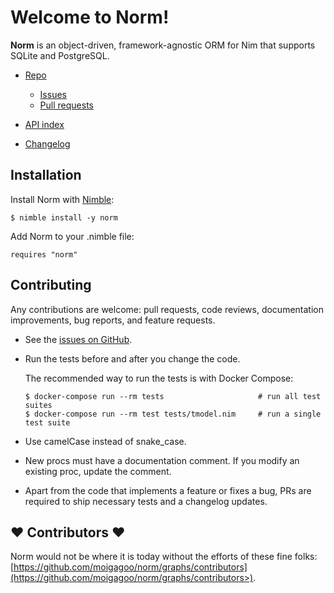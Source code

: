 # Welcome to Norm!

**Norm** is an object-driven, framework-agnostic ORM for Nim that supports SQLite and PostgreSQL.

-   [Repo](https://github.com/moigagoo/norm)

    -   [Issues](https://github.com/moigagoo/norm/issues)
    -   [Pull requests](https://github.com/moigagoo/norm/pulls)

-   [API index](https://norm.nim.town/theindex.html)
-   [Changelog](https://github.com/moigagoo/norm/blob/develop/changelog.rst)


## Installation

Install Norm with [Nimble](https://github.com/nim-lang/nimble):

    $ nimble install -y norm

Add Norm to your .nimble file:

    requires "norm"


## Contributing

Any contributions are welcome: pull requests, code reviews, documentation improvements, bug reports, and feature requests.

-   See the [issues on GitHub](http://github.com/moigagoo/norm/issues>).

-   Run the tests before and after you change the code.

    The recommended way to run the tests is with Docker Compose:

        $ docker-compose run --rm tests                     # run all test suites
        $ docker-compose run --rm test tests/tmodel.nim     # run a single test suite

-   Use camelCase instead of snake_case.

-   New procs must have a documentation comment. If you modify an existing proc, update the comment.

-   Apart from the code that implements a feature or fixes a bug, PRs are required to ship necessary tests and a changelog updates.


## ❤ Contributors ❤

Norm would not be where it is today without the efforts of these fine folks: [https://github.com/moigagoo/norm/graphs/contributors](https://github.com/moigagoo/norm/graphs/contributors>).
